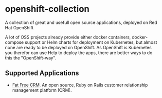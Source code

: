 # openshift-collection

A collection of great and usefull open source applications, deployed on Red Hat OpenShift. 

A lot of OSS projects already provide either docker containers, docker-compose support or Helm charts for deployment on Kubernetes, but almost none are ready to be deployed on OpenShift. As OpenShift is Kubernetes you therefor can use Help to deploy the apps, there are better ways to do this the "OpenShift-way".

## Supported Applications

* [Fat Free CRM](https://github.com/fatfreecrm/fat_free_crm). An open source, Ruby on Rails customer relationship management platform (CRM).

